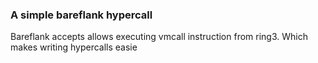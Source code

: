 ### A simple bareflank hypercall

Bareflank accepts allows executing vmcall instruction from ring3. Which makes writing hypercalls easie

